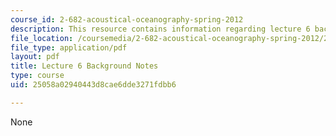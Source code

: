 ```yaml
---
course_id: 2-682-acoustical-oceanography-spring-2012
description: This resource contains information regarding lecture 6 background notes.
file_location: /coursemedia/2-682-acoustical-oceanography-spring-2012/25058a02940443d8cae6dde3271fdbb6_MIT2_682S12_bglec06.pdf
file_type: application/pdf
layout: pdf
title: Lecture 6 Background Notes
type: course
uid: 25058a02940443d8cae6dde3271fdbb6

---
```

None